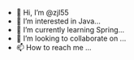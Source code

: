 - 👋 Hi, I’m @zjl55
- 👀 I’m interested in Java...
- 🌱 I’m currently learning Spring...
- 💞️ I’m looking to collaborate on ...
- 📫 How to reach me ...

<!---
zjl55/zjl55 is a ✨ special ✨ repository because its `README.md` (this file) appears on your GitHub profile.
You can click the Preview link to take a look at your changes.
--->
